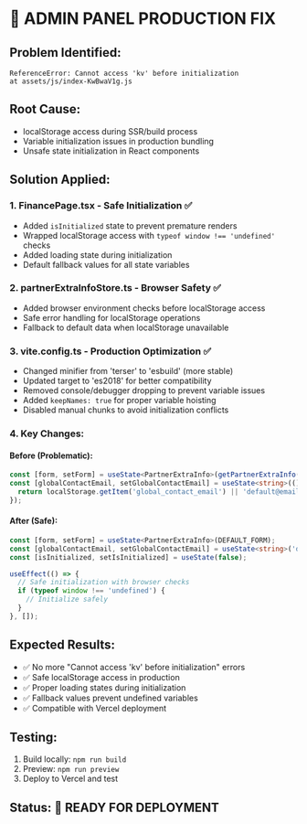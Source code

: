 # 🚨 ADMIN PANEL PRODUCTION FIX

## Problem Identified:
```
ReferenceError: Cannot access 'kv' before initialization
at assets/js/index-KwBwaV1g.js
```

## Root Cause:
- localStorage access during SSR/build process
- Variable initialization issues in production bundling
- Unsafe state initialization in React components

## Solution Applied:

### 1. **FinancePage.tsx - Safe Initialization** ✅
- Added `isInitialized` state to prevent premature renders
- Wrapped localStorage access with `typeof window !== 'undefined'` checks
- Added loading state during initialization
- Default fallback values for all state variables

### 2. **partnerExtraInfoStore.ts - Browser Safety** ✅
- Added browser environment checks before localStorage access
- Safe error handling for localStorage operations
- Fallback to default data when localStorage unavailable

### 3. **vite.config.ts - Production Optimization** ✅
- Changed minifier from 'terser' to 'esbuild' (more stable)
- Updated target to 'es2018' for better compatibility
- Removed console/debugger dropping to prevent variable issues
- Added `keepNames: true` for proper variable hoisting
- Disabled manual chunks to avoid initialization conflicts

### 4. **Key Changes:**

#### Before (Problematic):
```typescript
const [form, setForm] = useState<PartnerExtraInfo>(getPartnerExtraInfo('formateur'));
const [globalContactEmail, setGlobalContactEmail] = useState<string>(() => {
  return localStorage.getItem('global_contact_email') || 'default@email.com';
});
```

#### After (Safe):
```typescript
const [form, setForm] = useState<PartnerExtraInfo>(DEFAULT_FORM);
const [globalContactEmail, setGlobalContactEmail] = useState<string>('default@email.com');
const [isInitialized, setIsInitialized] = useState(false);

useEffect(() => {
  // Safe initialization with browser checks
  if (typeof window !== 'undefined') {
    // Initialize safely
  }
}, []);
```

## Expected Results:
- ✅ No more "Cannot access 'kv' before initialization" errors
- ✅ Safe localStorage access in production
- ✅ Proper loading states during initialization
- ✅ Fallback values prevent undefined variables
- ✅ Compatible with Vercel deployment

## Testing:
1. Build locally: `npm run build`
2. Preview: `npm run preview`
3. Deploy to Vercel and test

## Status: 🎯 READY FOR DEPLOYMENT
